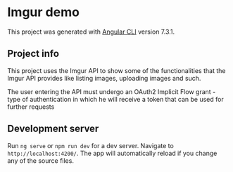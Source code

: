 # Imgur demo

This project was generated with [Angular CLI](https://github.com/angular/angular-cli) version 7.3.1.

## Project info

This project uses the Imgur API to show some of the functionalities that the Imgur API provides like listing images, uploading images and such.

The user entering the API must undergo an OAuth2 Implicit Flow grant - type of authentication in which he will receive a token that can be used for further requests

## Development server

Run `ng serve` or `npm run dev` for a dev server. Navigate to `http://localhost:4200/`. The app will automatically reload if you change any of the source files.
